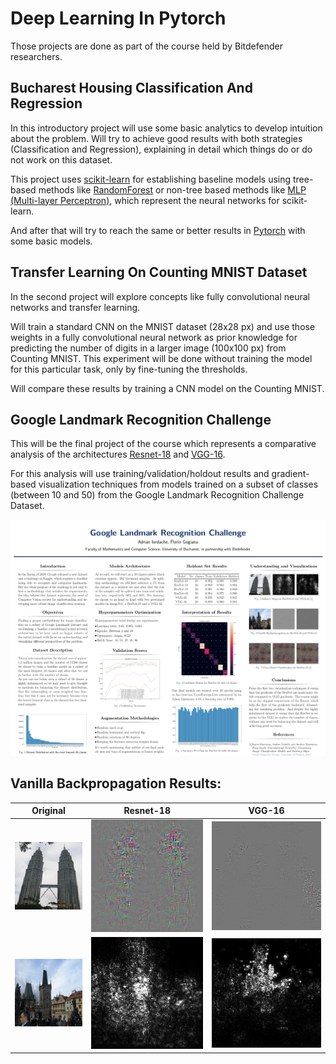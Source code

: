 # Deep Learning In Pytorch

Those projects are done as part of the course held by Bitdefender researchers.

## Bucharest Housing Classification And Regression

In this introductory project will use some basic analytics to develop intuition about the problem. Will try to achieve good results with both strategies (Classification and Regression), explaining in detail which things do or do not work on this dataset.

 
This project uses [scikit-learn](https://scikit-learn.org/stable/) for establishing baseline models using tree-based methods like [RandomForest](https://scikit-learn.org/stable/modules/generated/sklearn.ensemble.RandomForestClassifier.html) or non-tree based methods like [MLP (Multi-layer Perceptron)](https://scikit-learn.org/stable/modules/neural_networks_supervised.html), which represent the neural networks for scikit-learn.

And after that will try to reach the same or better results in [Pytorch](https://pytorch.org/) with some basic models.

## Transfer Learning On Counting MNIST Dataset

In the second project will explore concepts like fully convolutional neural networks and transfer learning.

Will train a standard CNN on the MNIST dataset (28x28 px) and use those weights in a fully convolutional neural network as prior knowledge for predicting the number of digits in a larger image (100x100 px) from Counting MNIST. This experiment will be done without training the model for this particular task, only by fine-tuning the thresholds.

Will compare these results by training a CNN model on the Counting MNIST. 


## Google Landmark Recognition Challenge
This will be the final project of the course which represents a comparative analysis of the architectures [Resnet-18](https://arxiv.org/pdf/1512.03385.pdf) and [VGG-16](https://arxiv.org/pdf/1409.1556.pdf).

For this analysis will use training/validation/holdout results and gradient-based visualization techniques from models trained on a subset of classes (between 10 and 50) from the Google Landmark Recognition Challenge Dataset.

![Cover Image | 1000x700](https://github.com/AdrianIordache/DeepLearning-In-Pytorch/blob/master/Google-Landmark-Recognition-Challenge/result-images/Presentation/Presentation-Image.png)

 
 
## Vanilla Backpropagation Results:

Original                  | Resnet-18                 |  VGG-16
:------------------------:|:-------------------------:|:-------------------------:
![Class](https://github.com/AdrianIordache/DeepLearning-In-Pytorch/blob/master/Google-Landmark-Recognition-Challenge/visualizations/input_images/Class-3.jpg)                | ![Resnet-18](https://github.com/AdrianIordache/DeepLearning-In-Pytorch/blob/master/Google-Landmark-Recognition-Challenge/result-images/Class-3/VanillaBackprop_Model_resnet18_Class_3_Normalize_True_Saliency_False.jpg)            |  ![VGG-16](https://github.com/AdrianIordache/DeepLearning-In-Pytorch/blob/master/Google-Landmark-Recognition-Challenge/result-images/Class-3/VanillaBackprop_Model_vgg16_Class_3_Normalize_True_Saliency_False.jpg)
![Class](https://github.com/AdrianIordache/DeepLearning-In-Pytorch/blob/master/Google-Landmark-Recognition-Challenge/visualizations/input_images/Class-0.jpg)                | ![Resnet-18](https://github.com/AdrianIordache/DeepLearning-In-Pytorch/blob/master/Google-Landmark-Recognition-Challenge/result-images/Class-0/VanillaBackprop_Model_resnet18_Class_0_Normalize_True_Saliency_True.jpg)            |  ![VGG-16](https://github.com/AdrianIordache/DeepLearning-In-Pytorch/blob/master/Google-Landmark-Recognition-Challenge/result-images/Class-0/VanillaBackprop_Model_vgg16_Class_0_Normalize_True_Saliency_True.jpg)
